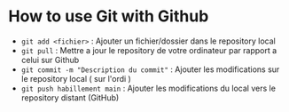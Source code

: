# How to use Git with Github

- `git add <fichier>` : Ajouter un fichier/dossier dans le repository local
- `git pull` : Mettre a jour le repository de votre ordinateur par rapport a celui sur Github
- `git commit -m "Description du commit"` : Ajouter les modifications sur le repository local ( sur l'ordi )
- `git push habillement main` : Ajouter les  modifications du local vers le repository distant (GitHub)
